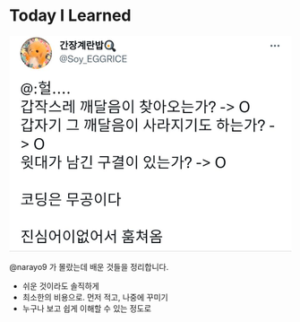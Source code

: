 # Today I Learned

![coding](./image.png)

@narayo9 가 몰랐는데 배운 것들을 정리합니다.

- 쉬운 것이라도 솔직하게
- 최소한의 비용으로. 먼저 적고, 나중에 꾸미기
- 누구나 보고 쉽게 이해할 수 있는 정도로

